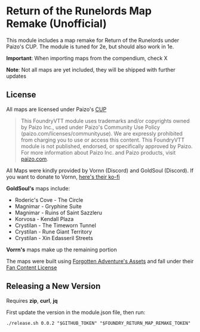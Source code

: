 # Return of the Runelords Map Remake (Unofficial)

This module includes a map remake for Return of the Runelords under Paizo's CUP. The module is tuned for 2e, but should also work in 1e.

**Important**: When importing maps from the compendium, check X

**Note**: Not all maps are yet included, they will be shipped with further updates

## License

All maps are licensed under Paizo's [CUP](https://paizo.com/licenses/communityuse)

> This FoundryVTT module uses trademarks and/or copyrights owned by Paizo Inc., used under Paizo's Community Use Policy (paizo.com/licenses/communityuse). We are expressly prohibited from charging you to use or access this content. This FoundryVTT module is not published, endorsed, or specifically approved by Paizo. For more information about Paizo Inc. and Paizo products, visit [paizo.com](paizo.com).

All Maps were kindly provided by Vornn (Discord) and GoldSoul (Discord). If you want to donate to Vornn, [here's their ko-fi](https://ko-fi.com/vornn)

**GoldSoul's** maps include:

* Roderic's Cove - The Circle
* Magnimar - Gryphine Suite
* Magnimar - Ruins of Saint Sazzleru
* Korvosa - Kendall Plaza
* Crystilan - The Timeworn Tunnel
* Crystilan - Rune Giant Territory
* Crystilan - Xin Edasseril Streets

**Vorrn's** maps make up the remaining portion

The maps were built using [Forgotten Adventure's Assets](https://www.forgotten-adventures.net/) and fall under their [Fan Content License](https://docs.google.com/document/d/1YVEXSHlePMtlD-CPAigBF_b_dX9AoLEDJt4mv0oVyvQ/edit?tab=t.0)

## Releasing a New Version

Requires **zip**, **curl**, **jq**

First update the version in the module.json file, then run:

    ./release.sh 0.0.2 "$GITHUB_TOKEN" "$FOUNDRY_RETURN_MAP_REMAKE_TOKEN"

